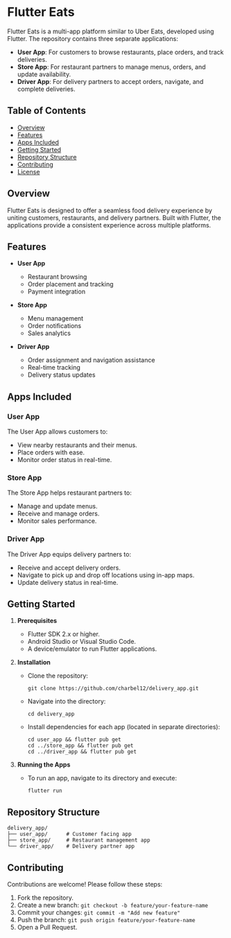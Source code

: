 # Flutter Eats

Flutter Eats is a multi-app platform similar to Uber Eats, developed using Flutter. The repository contains three separate applications:

- **User App**: For customers to browse restaurants, place orders, and track deliveries.
- **Store App**: For restaurant partners to manage menus, orders, and update availability.
- **Driver App**: For delivery partners to accept orders, navigate, and complete deliveries.

## Table of Contents

- [Overview](#overview)
- [Features](#features)
- [Apps Included](#apps-included)
- [Getting Started](#getting-started)
- [Repository Structure](#repository-structure)
- [Contributing](#contributing)
- [License](#license)

## Overview

Flutter Eats is designed to offer a seamless food delivery experience by uniting customers, restaurants, and delivery partners. Built with Flutter, the applications provide a consistent experience across multiple platforms.

## Features

- **User App**
    - Restaurant browsing
    - Order placement and tracking
    - Payment integration

- **Store App**
    - Menu management
    - Order notifications
    - Sales analytics

- **Driver App**
    - Order assignment and navigation assistance
    - Real-time tracking
    - Delivery status updates

## Apps Included

### User App
The User App allows customers to:
- View nearby restaurants and their menus.
- Place orders with ease.
- Monitor order status in real-time.

### Store App
The Store App helps restaurant partners to:
- Manage and update menus.
- Receive and manage orders.
- Monitor sales performance.

### Driver App
The Driver App equips delivery partners to:
- Receive and accept delivery orders.
- Navigate to pick up and drop off locations using in-app maps.
- Update delivery status in real-time.

## Getting Started

1. **Prerequisites**
     - Flutter SDK 2.x or higher.
     - Android Studio or Visual Studio Code.
     - A device/emulator to run Flutter applications.

2. **Installation**
     - Clone the repository:
         ```
         git clone https://github.com/charbel12/delivery_app.git
         ```
     - Navigate into the directory:
         ```
         cd delivery_app
         ```
     - Install dependencies for each app (located in separate directories):
         ```
         cd user_app && flutter pub get
         cd ../store_app && flutter pub get
         cd ../driver_app && flutter pub get
         ```

3. **Running the Apps**
     - To run an app, navigate to its directory and execute:
         ```
         flutter run
         ```

## Repository Structure

```
delivery_app/
├── user_app/      # Customer facing app
├── store_app/     # Restaurant management app
└── driver_app/    # Delivery partner app
```

## Contributing

Contributions are welcome! Please follow these steps:

1. Fork the repository.
2. Create a new branch: `git checkout -b feature/your-feature-name`
3. Commit your changes: `git commit -m "Add new feature"`
4. Push the branch: `git push origin feature/your-feature-name`
5. Open a Pull Request.


